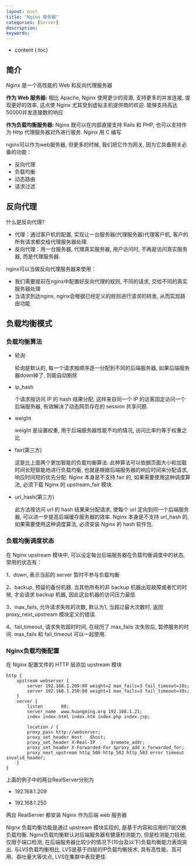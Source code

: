 ```yaml
---
layout: post
title: "Nginx 服务器"
categories: [Server]
description:
keywords:
---
```


* content
{:toc} 
## 简介

Nginx 是一个高性能的 Web 和反向代理服务器

**作为 Web 服务器:** 相比 Apache, Nginx 使用更少的资源, 支持更多的并发连接, 提现更好的效率, 这点使 Nginx 尤其受到虚拟主机提供商的欢迎. 能够支持高达50000并发连接数的响应

**作为负载均衡服务器:** Nginx 既可以在内部直接支持 Rails 和 PHP, 也可以支持作为 Http 代理服务器对外进行服务. Nginx 用 C 编写

nginx可以作为web服务器, 但更多的时候, 我们把它作为网关, 因为它具备网关必备的功能：

- 反向代理
- 负载均衡
- 动态路由
- 请求过滤

## 反向代理

什么是反向代理? 

- 代理：通过客户机的配置, 实现让一台服务器(代理服务器)代理客户机, 客户的所有请求都交给代理服务器处理. 
- 反向代理：用一台服务器, 代理真实服务器, 用户访问时, 不再是访问真实服务器, 而是代理服务器. 

nginx可以当做反向代理服务器来使用：

- 我们需要提前在nginx中配置好反向代理的规则, 不同的请求, 交给不同的真实服务器处理
- 当请求到达nginx, nginx会根据已经定义的规则进行请求的转发, 从而实现路由功能

## 负载均衡模式

### 负载均衡算法

* 轮询

    轮询是默认的, 每一个请求按顺序逐一分配到不同的后端服务器, 如果后端服务器down掉了, 则能自动剔除

* ip_hash

    个请求按访问 IP 的 hash 结果分配, 这样来自同一个 IP 的访客固定访问一个后端服务器, 有效解决了动态网页存在的 session 共享问题. 

* weight

    weight 是设置权重, 用于后端服务器性能不均的情况, 访问比率约等于权重之比

* fair(第三方)

    这是比上面两个更加智能的负载均衡算法. 此种算法可以依据页面大小和加载时间长短智能地进行负载均衡, 也就是根据后端服务器的响应时间来分配请求, 响应时间短的优先分配. Nginx 本身是不支持 fair 的, 如果需要使用这种调度算法, 必须下载 Nginx 的 upstream_fair 模块. 

* url_hash(第三方)

    此方法按访问 url 的 hash 结果来分配请求, 使每个 url 定向到同一个后端服务器, 可以进一步提高后端缓存服务器的效率. Nginx 本身是不支持 url_hash 的, 如果需要使用这种调度算法, 必须安装 Nginx 的 hash 软件包. 

### 负载均衡调度状态

 在 Nginx upstream 模块中, 可以设定每台后端服务器在负载均衡调度中的状态, 常用的状态有：

  1、down, 表示当前的 server 暂时不参与负载均衡

  2、backup, 预留的备份机器. 当其他所有的非 backup 机器出现故障或者忙的时候, 才会请求 backup 机器, 因此这台机器的访问压力最低

  3、max_fails, 允许请求失败的次数, 默认为1, 当超过最大次数时, 返回 proxy_next_upstream 模块定义的错误. 

  4、fail_timeout, 请求失败超时时间, 在经历了 max_fails 次失败后, 暂停服务的时间. max_fails 和 fail_timeout 可以一起使用. 



### Nginx负载均衡配置

在 Nginx 配置文件的 HTTP 层添加 upstream 模块

```nginx
http {
    upstream webserver {
        server 192.168.1.209:80 weight=2 max_fails=3 fail_timeout=10s;
        server 192.168.1.250:80 weight=1 max_fails=3 fail_timeout=10s;
    }
    server {
        listen       80;
        server_name  www.huangming.org 192.168.1.21;
        index index.html index.htm index.php index.jsp;

        location / {
        proxy_pass http://webserver;
        proxy_set_header Host   $host;
        proxy_set_header X-Real-IP      $remote_addr;
        proxy_set_header X-Forwarded-For $proxy_add_x_forwarded_for;
        proxy_next_upstream http_500 http_502 http_503 error timeout invalid_header;
    }
}
```

上面的例子中的两台RealServer分别为

*   192.168.1.209

*   192.168.1.250

两台 RealServer 都安装 Nginx 作为后端 web 服务器

Nignx 负载均衡功能是通过 upstream 模块实现的, 是基于内容和应用的7层交换负载均衡. Nginx负载均衡默认对后端服务器有健康检测能力, 但是检测能力较弱, 仅限于端口检测, 在后端服务器比较少的情况下(10台及以下)负载均衡能力表现突出. 与LVS负载均衡相比, LVS是基于四层的IP负载均衡技术, 具有高性能、高可用、吞吐量大等优点, LVS在集群中表现更佳. 